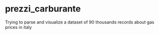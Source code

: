 # prezzi_carburante
Trying to parse and visualize a dataset of 90 thousands records about gas prices in italy
